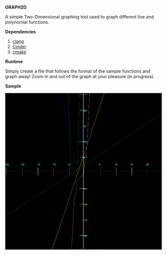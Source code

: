 **GRAPH2D**

A simple Two-Dimensional graphing tool used to graph different line and polynomial functions.

**Dependencies**

1. [clang](https://clang.llvm.org/)
2. [Cinder](https://libcinder.org/)
3. [cmake](https://cmake.org/)

**Runtime**

Simply create a file that follows the format of the sample functions and graph away!
Zoom in and out of the graph at your pleasure (in progress).

**Sample**

![Screenshot](SampleGraph.png)
